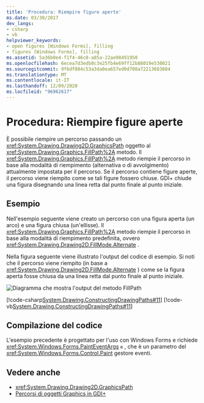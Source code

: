 ```yaml
---
title: 'Procedura: Riempire figure aperte'
ms.date: 03/30/2017
dev_langs:
- csharp
- vb
helpviewer_keywords:
- open figures [Windows Forms], filling
- figures [Windows Forms], filling
ms.assetid: 5a36b0e4-f1f4-46c0-a85a-22ae98491950
ms.openlocfilehash: 6ecea7d3edb0c3e25fb4e69ff12b88019e530021
ms.sourcegitcommit: 9f6df084c53a3da0ea657ed0d708a72213683084
ms.translationtype: MT
ms.contentlocale: it-IT
ms.lasthandoff: 12/09/2020
ms.locfileid: "96962617"
---
```

# <a name="how-to-fill-open-figures"></a>Procedura: Riempire figure aperte
È possibile riempire un percorso passando un <xref:System.Drawing.Drawing2D.GraphicsPath> oggetto al <xref:System.Drawing.Graphics.FillPath%2A> metodo. Il <xref:System.Drawing.Graphics.FillPath%2A> metodo riempie il percorso in base alla modalità di riempimento (alternativa o di avvolgimento) attualmente impostata per il percorso. Se il percorso contiene figure aperte, il percorso viene riempito come se tali figure fossero chiuse. GDI+ chiude una figura disegnando una linea retta dal punto finale al punto iniziale.  
  
## <a name="example"></a>Esempio  
 Nell'esempio seguente viene creato un percorso con una figura aperta (un arco) e una figura chiusa (un'ellisse). Il <xref:System.Drawing.Graphics.FillPath%2A> metodo riempie il percorso in base alla modalità di riempimento predefinita, ovvero <xref:System.Drawing.Drawing2D.FillMode.Alternate> .  
  
 Nella figura seguente viene illustrato l'output del codice di esempio. Si noti che il percorso viene riempito (in base a <xref:System.Drawing.Drawing2D.FillMode.Alternate> ) come se la figura aperta fosse chiusa da una linea retta dal punto finale al punto iniziale.  
  
 ![Diagramma che mostra l'output del metodo FillPath](./media/how-to-fill-open-figures/fill-path-alternate-mode.png)  
  
 [!code-csharp[System.Drawing.ConstructingDrawingPaths#11](~/samples/snippets/csharp/VS_Snippets_Winforms/System.Drawing.ConstructingDrawingPaths/CS/Class1.cs#11)]
 [!code-vb[System.Drawing.ConstructingDrawingPaths#11](~/samples/snippets/visualbasic/VS_Snippets_Winforms/System.Drawing.ConstructingDrawingPaths/VB/Class1.vb#11)]  
  
## <a name="compiling-the-code"></a>Compilazione del codice  
 L'esempio precedente è progettato per l'uso con Windows Forms e richiede <xref:System.Windows.Forms.PaintEventArgs> `e` , che è un parametro del <xref:System.Windows.Forms.Control.Paint> gestore eventi.  
  
## <a name="see-also"></a>Vedere anche

- <xref:System.Drawing.Drawing2D.GraphicsPath>
- [Percorsi di oggetti Graphics in GDI+](graphics-paths-in-gdi.md)

